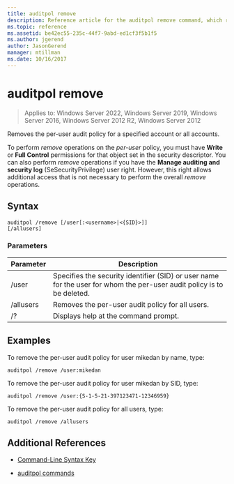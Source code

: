 ```yaml
---
title: auditpol remove
description: Reference article for the auditpol remove command, which removes the per-user audit policy for a specified account or all accounts.
ms.topic: reference
ms.assetid: be42ec55-235c-44f7-9abd-ed1cf3f5b1f5
ms.author: jgerend
author: JasonGerend
manager: mtillman
ms.date: 10/16/2017
---
```

# auditpol remove

>Applies to: Windows Server 2022, Windows Server 2019, Windows Server 2016, Windows Server 2012 R2, Windows Server 2012

Removes the per-user audit policy for a specified account or all accounts.

To perform *remove* operations on the *per-user* policy, you must have **Write** or **Full Control** permissions for that object set in the security descriptor. You can also perform *remove* operations if you have the **Manage auditing and security log** (SeSecurityPrivilege) user right. However, this right allows additional access that is not necessary to perform the overall *remove* operations.

## Syntax

```
auditpol /remove [/user[:<username>|<{SID}>]]
[/allusers]
```

### Parameters

| Parameter | Description |
| ------- | -------- |
| /user | Specifies the security identifier (SID) or user name for the user for whom the per-user audit policy is to be deleted. |
| /allusers | Removes the per-user audit policy for all users. |
| /? | Displays help at the command prompt. |

## Examples

To remove the per-user audit policy for user mikedan by name, type:

```
auditpol /remove /user:mikedan
```

To remove the per-user audit policy for user mikedan by SID, type:

```
auditpol /remove /user:{S-1-5-21-397123471-12346959}
```

To remove the per-user audit policy for all users, type:

```
auditpol /remove /allusers
```

## Additional References

- [Command-Line Syntax Key](command-line-syntax-key.md)

- [auditpol commands](auditpol.md)

